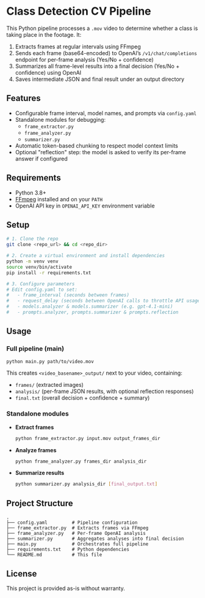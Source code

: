 # Class Detection CV Pipeline

This Python pipeline processes a `.mov` video to determine whether a class is taking place in the footage. It:
1. Extracts frames at regular intervals using FFmpeg
2. Sends each frame (base64-encoded) to OpenAI’s `/v1/chat/completions` endpoint for per-frame analysis (Yes/No + confidence)
3. Summarizes all frame-level results into a final decision (Yes/No + confidence) using OpenAI
4. Saves intermediate JSON and final result under an output directory

## Features
- Configurable frame interval, model names, and prompts via `config.yaml`
- Standalone modules for debugging:
  - `frame_extractor.py`
  - `frame_analyzer.py`
  - `summarizer.py`
- Automatic token-based chunking to respect model context limits
- Optional "reflection" step: the model is asked to verify its per-frame answer if configured

## Requirements
- Python 3.8+
- [FFmpeg](https://ffmpeg.org/) installed and on your `PATH`
- OpenAI API key in `OPENAI_API_KEY` environment variable

## Setup
```bash
# 1. Clone the repo
git clone <repo_url> && cd <repo_dir>

# 2. Create a virtual environment and install dependencies
python -m venv venv
source venv/bin/activate
pip install -r requirements.txt

# 3. Configure parameters
# Edit config.yaml to set:
#   - frame_interval (seconds between frames)
#   - request_delay (seconds between OpenAI calls to throttle API usage)
#   - models.analyzer & models.summarizer (e.g. gpt-4.1-mini)
#   - prompts.analyzer, prompts.summarizer & prompts.reflection
```

## Usage

### Full pipeline (main)
```bash
python main.py path/to/video.mov
```
This creates `<video_basename>_output/` next to your video, containing:
- `frames/` (extracted images)
- `analysis/` (per-frame JSON results, with optional reflection responses)
- `final.txt` (overall decision + confidence + summary)

### Standalone modules
- **Extract frames**
  ```bash
  python frame_extractor.py input.mov output_frames_dir
  ```
- **Analyze frames**
  ```bash
  python frame_analyzer.py frames_dir analysis_dir
  ```
- **Summarize results**
  ```bash
  python summarizer.py analysis_dir [final_output.txt]
  ```

## Project Structure
```
.
├── config.yaml         # Pipeline configuration
├── frame_extractor.py  # Extracts frames via FFmpeg
├── frame_analyzer.py   # Per-frame OpenAI analysis
├── summarizer.py       # Aggregates analyses into final decision
├── main.py             # Orchestrates full pipeline
├── requirements.txt    # Python dependencies
└── README.md           # This file
```

## License
This project is provided as-is without warranty.